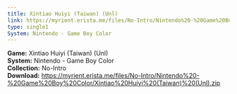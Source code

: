 ```yaml
---
title: Xintiao Huiyi (Taiwan) (Unl)
link: https://myrient.erista.me/files/No-Intro/Nintendo%20-%20Game%20Boy%20Color/Xintiao%20Huiyi%20(Taiwan)%20(Unl).zip
type: single1
System: Nintendo - Game Boy Color
---
```

<b>Game:</b> Xintiao Huiyi (Taiwan) (Unl)<br>
<b>System:</b> Nintendo - Game Boy Color<br>
<b>Collection:</b> No-Intro<br>
<b>Download:</b> https://myrient.erista.me/files/No-Intro/Nintendo%20-%20Game%20Boy%20Color/Xintiao%20Huiyi%20(Taiwan)%20(Unl).zip